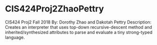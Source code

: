 # CIS424Proj2ZhaoPettry
CIS424 Proj2 Fall 2018 
By: Dorothy Zhao and Dakotah Pettry 
Description: Creates an interpreter that uses top-down recursive-descent method and inherited/synthesized attributes to parse  and evaluate a tiny strong-typed language. 

